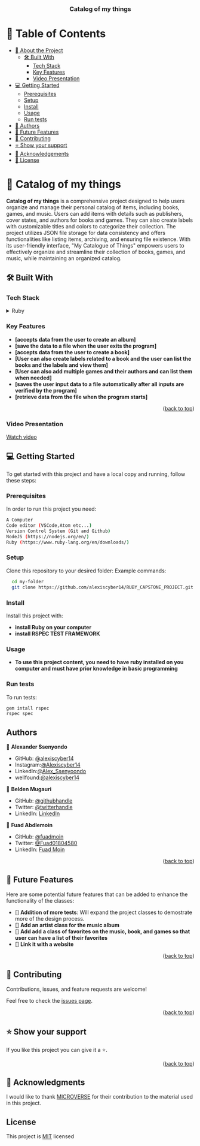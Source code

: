 <div align="center">
  <h3><b>Catalog of my things</b></h3>
</div>

# 📗 Table of Contents

- [📖 About the Project](#about-project)
  - [🛠 Built With](#built-with)
    - [Tech Stack](#tech-stack)
    - [Key Features](#key-features)
     - [Video Presentation](#presentation)
- [💻 Getting Started](#getting-started)
  - [Prerequisites](#prerequisites)
  - [Setup](#setup)
  - [Install](#install)
  - [Usage](#usage)
  - [Run tests](#run-tests)
- [👥 Authors](#authors)
- [🔭 Future Features](#future-features)
- [🤝 Contributing](#contributing)
- [⭐️ Show your support](#support)
- [🙏 Acknowledgements](#acknowledgements)
- [📝 License](#license)

<!-- PROJECT DESCRIPTION -->

# 📖 Catalog of my things <a name="about-project"></a>

**Catalog of my things** is a comprehensive project designed to help users organize and manage their personal catalog of items, including books, games, and music. Users can add items with details such as publishers, cover states, and authors for books and games. They can also create labels with customizable titles and colors to categorize their collection. The project utilizes JSON file storage for data consistency and offers functionalities like listing items, archiving, and ensuring file existence. With its user-friendly interface, "My Catalogue of Things" empowers users to effectively organize and streamline their collection of books, games, and music, while maintaining an organized catalog.

## 🛠 Built With <a name="built-with"></a>

### Tech Stack <a name="tech-stack"></a>

<details>
  <summary>Ruby</summary>
  <ul>
    <li><a href="https://ruby.org/">Ruby</a></li>
  </ul>
</details>

### Key Features <a name="key-features"></a>

- **[accepts data from the user to create an album]**
- **[save the data to a file when the user exits the program]**
- **[accepts data from the user to create a book]**
- **[User can also create labels related to a book and  the user can list the books and the labels and view them]**
- **[User can also add multiple games and their authors and can list them when needed]**
- **[saves the user input data to a file automatically after all inputs are verified by the program]**
- **[retrieve data from the file when the program starts]**
<p align="right">(<a href="#readme-top">back to top</a>)</p>


### Video Presentation <a name="presentation"></a>
<a href="https://drive.google.com/file/d/18SY8FS8OHdIGEDB52Nr-aWsRCA3qmWUT/view?usp=sharing">Watch video</a>

## 💻 Getting Started <a name="getting-started"></a>

To get started with this project and have a local copy and running, follow these steps:

### Prerequisites <a name="prerequisites">

In order to run this project you need:

```sh
A Computer
Code editor (VSCode,Atom etc...)
Version Control System (Git and Github)
NodeJS (https://nodejs.org/en/)
Ruby (https://www.ruby-lang.org/en/downloads/)
```

### Setup <a name="setup">

Clone this repository to your desired folder:
Example commands:

```sh
  cd my-folder
  git clone https://github.com/alexiscyber14/RUBY_CAPSTONE_PROJECT.git
```

### Install <a name="install">

Install this project with:

- **install Ruby on your computer**
- **install RSPEC TEST FRAMEWORK**

### Usage <a name="usage">

- **To use this project content, you need to have ruby installed on you computer and must have prior knowledge in basic programming**

### Run tests <a name="run-tests">

To run tests:

```sh
gem intall rspec
rspec spec
```

## Authors <a name="authors">

👤 **Alexander Ssenyondo**

- GitHub: [@alexiscyber14](https://github.com/alexiscyber14)
- Instagram:[@Alexiscyber14](https://www.instagram.com/alexiscyber14/)
- LinkedIn:[@Alex_Ssenyoondo](https://www.linkedin.com/in/alex-software/)
- wellfound:[@alexiscyber14](https://angel.co/u/alexander-senyondo)

👤 **Belden Mugauri**

- GitHub: [@githubhandle](https://github.com/Munyabelden/)
- Twitter: [@twitterhandle](https://twitter.com/munyaradzi045)
- LinkedIn: [LinkedIn](https://www.linkedin.com/in/munyaradzi-mugauri-828a7b24a/)

👤 **Fuad Abdlemoin**

- GitHub: [@fuadmoin](https://github.com/fuadmoin)
- Twitter: [@Fuad01804580](https://twitter.com/Fuad01804580)
- LinkedIn: [Fuad Moin](https://www.linkedin.com/in/fuadmoin/)

<p align="right">(<a href="#readme-top">back to top</a>)</p>
<!-- FUTURE FEATURES -->

## 🔭 Future Features <a name="future-features"></a>

Here are some potential future features that can be added to enhance the functionality of the classes:

- [] **Addition of more tests**: Will expand the project classes to demostrate more of the design process.
- [] **Add an artist class for the music album**
- [] **Add add a class of favorites on the music, book, and games so that user can have a list of their favorites**
- [] **Link it with a website**
<p align="right">(<a href="#readme-top">back to top</a>)</p>

## 🤝 Contributing <a name="contributing"></a>

Contributions, issues, and feature requests are welcome!

Feel free to check the [issues page](https://github.com/alexiscyber14/RUBY_CAPSTONE_PROJECT/issues).

<p align="right">(<a href="#readme-top">back to top</a>)</p>

## ⭐️ Show your support <a name="support"></a>

If you like this project you can give it a ⭐️.

<p align="right">(<a href="#readme-top">back to top</a>)</p>

## 🙏 Acknowledgments <a name="acknowledgements"></a>

I would like to thank <a href="https://github.com/microverseinc">MICROVERSE</a> for their contribution to the material used in this project.

## License

<p>This project is <a href="/LICENSE.md">MIT</a> licensed</p>
